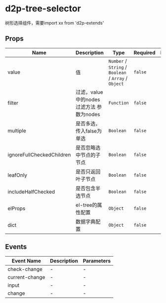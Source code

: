 # d2p-tree-selector

树形选择组件，需要import xx from 'd2p-extends'

## Props

<!-- @vuese:d2p-tree-selector:props:start -->
|Name|Description|Type|Required|Default|
|---|---|---|---|---|
|value|值|`Number` /  `String` /  `Boolean` /  `Array` /  `Object`|`false`|-|
|filter|过滤，value中的nodes过滤方法 参数为nodes|`Function`|`false`|-|
|multiple|是否多选，传入false为单选|`Boolean`|`false`|-|
|ignoreFullCheckedChildren|是否忽略选中节点的子节点|`Boolean`|`false`|-|
|leafOnly|是否只返回叶子节点|`Boolean`|`false`|-|
|includeHalfChecked|是否包含半选节点|`Boolean`|`false`|-|
|elProps|el-tree的属性配置|`Object`|`false`|-|
|dict|数据字典配置|`Object`|`false`|-|

<!-- @vuese:d2p-tree-selector:props:end -->


## Events

<!-- @vuese:d2p-tree-selector:events:start -->
|Event Name|Description|Parameters|
|---|---|---|
|check-change|-|-|
|current-change|-|-|
|input|-|-|
|change|-|-|

<!-- @vuese:d2p-tree-selector:events:end -->


